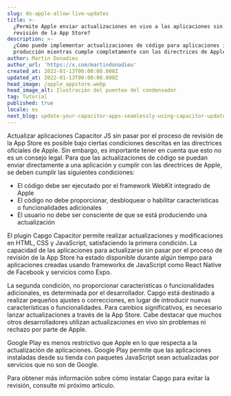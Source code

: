 ```yaml
---
slug: do-apple-allow-live-updates
title: >-
  ¿Permite Apple enviar actualizaciones en vivo a las aplicaciones sin la
  revisión de la App Store?
description: >-
  ¿Cómo puede implementar actualizaciones de código para aplicaciones iOS en
  producción mientras cumple completamente con las directrices de Apple?
author: Martin Donadieu
author_url: 'https://x.com/martindonadieu'
created_at: 2022-01-13T00:00:00.000Z
updated_at: 2022-01-13T00:00:00.000Z
head_image: /apple_appstore.webp
head_image_alt: Ilustración del puenteo del condensador
tag: Tutorial
published: true
locale: es
next_blog: update-your-capacitor-apps-seamlessly-using-capacitor-updater
---
```


Actualizar aplicaciones Capacitor JS sin pasar por el proceso de revisión de la App Store es posible bajo ciertas condiciones descritas en las directrices oficiales de Apple. Sin embargo, es importante tener en cuenta que esto no es un consejo legal. Para que las actualizaciones de código se puedan enviar directamente a una aplicación y cumplir con las directrices de Apple, se deben cumplir las siguientes condiciones:

- El código debe ser ejecutado por el framework WebKit integrado de Apple
- El código no debe proporcionar, desbloquear o habilitar características o funcionalidades adicionales
- El usuario no debe ser consciente de que se está produciendo una actualización

El plugin Capgo Capacitor permite realizar actualizaciones y modificaciones en HTML, CSS y JavaScript, satisfaciendo la primera condición.
La capacidad de las aplicaciones para actualizarse sin pasar por el proceso de revisión de la App Store ha estado disponible durante algún tiempo para aplicaciones creadas usando frameworks de JavaScript como React Native de Facebook y servicios como Expo.

La segunda condición, no proporcionar características o funcionalidades adicionales, es determinada por el desarrollador. Capgo está destinado a realizar pequeños ajustes o correcciones, en lugar de introducir nuevas características o funcionalidades. Para cambios significativos, es necesario lanzar actualizaciones a través de la App Store. Cabe destacar que muchos otros desarrolladores utilizan actualizaciones en vivo sin problemas ni rechazo por parte de Apple.

Google Play es menos restrictivo que Apple en lo que respecta a la actualización de aplicaciones. Google Play permite que las aplicaciones instaladas desde su tienda con paquetes JavaScript sean actualizadas por servicios que no son de Google.

Para obtener más información sobre cómo instalar Capgo para evitar la revisión, consulte mi próximo artículo.